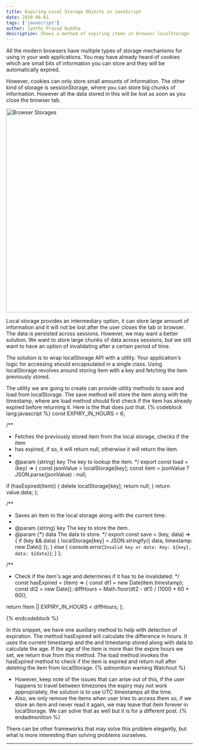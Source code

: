 ```yaml
---
title: Expiring Local Storage Objects in JavaScript
date: 2020-06-01
tags: ['javascript']
author: Jyothi Prasad Buddha
description: Shows a method of expiring items in browser localStorage
---
```

All the modern browsers have multiple types of storage mechanisms for using in your web applications. You may have already heard of cookies which are small bits of information you can store and they will be automatically expired.

However, cookies can only store small amounts of information. The other kind of storage is sessionStorage, where you can store big chunks of information. However all the data stored in this will be lost as soon as you close the browser tab.

<a data-flickr-embed="true" href="https://www.flickr.com/photos/140760885@N04/49959194511/in/dateposted/" title="Browser Storages"><img src="https://live.staticflickr.com/65535/49959194511_65bced3703_z.jpg" width="640" height="549" alt="Browser Storages"></a><script async src="//embedr.flickr.com/assets/client-code.js" charset="utf-8"></script>

Local storage provides an intermediary option, it can store large amount of information and it will not be lost after the user closes the tab or browser. The data is persisted across sessions. However, we may want a better solution. We want to store large chunks of data across sessions, but we still want to have an option of invalidating after a certain period of time.

 <!-- more -->
The solution is to wrap localStorage API with a utility. Your application's logic for accessing should encapsulated in a single class. Using localStorage revolves around storing item with a key and fetching the item previously stored.

The utility we are going to create can provide utility methods to save and load from localStorage. The save method will store the item along with the timestamp, where are load method should first check if the item has already expired before returning it. Here is the that does just that.
{% codeblock lang:javascript %}
const EXPIRY_IN_HOURS = 6;

/**
 * Fetches the previously stored item from the local storage, checks if the item
 * has expired, if so, it will return null, otherwise it will return the item.
 *
 * @param {string} key The key to lookup the item.
 */
export const load = (key) => {
  const jsonValue = localStorage[key];
  const item = jsonValue ? JSON.parse(jsonValue) : null;

  if (hasExpired(item)) {
    delete localStorage[key];
    return null;
  }
  return value.data;
};

/**
 * Saves an item to the local storage along with the current time.
 *
 * @param {string} key The key to store the item.
 * @param {*} data The data to store.
 */
export const save = (key, data) => {
  if (key && data) {
    localStorage[key] = JSON.stringify({ data, timestamp: new Date() });
  } else {
    console.error(`Invalid key or data: Key: ${key}, data: ${data}`);
  }
};

/**
 * Check if the item's age and determines if it has to be invalidated.
 */
const hasExpired = (item) => {
  const dt1 = new Date(item.timestamp);
  const dt2 = new Date();
  diffHours = Math.floor(dt2 - dt1) / (1000 * 60 * 60));

  return !item || EXPIRY_IN_HOURS < diffHours;
};

{% endcodeblock %}

In this snippet, we have one auxiliary method to help with detection of expiration. The method hasExpired will calculate the difference in hours. It uses the current timestamp and the and timestamp stored along with data to calculate the age. If the age of the item is more than the expire hours we set, we return true from this method. The load method invokes the hasExpired method to check if the item is expired and return null after deleting the item from localStorage.
{% admonition warning Watchout %}
* However, keep note of the issues that can arise out of this, if the user happens to travel between timezones the expiry may not work appropriately, the solution is to use UTC timestamps all the time.
* Also, we only remove the items when user tries to access them so, if we store an item and never read it again, we may leave that item forever in localStorage. We can solve that as well but it is for a different post.
{% endadmonition %}

There can be other frameworks that may solve this problem elegantly, but what is more interesting than solving problems ourselves.

---
